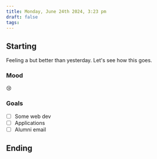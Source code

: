 ```yaml
---
title: Monday, June 24th 2024, 3:23 pm
draft: false
tags: 
---
```


## Starting 

Feeling a but better than yesterday. Let's see how this goes.

### Mood

😢
### Goals

- [ ] Some web dev
- [ ] Applications
- [ ] Alumni email

## Ending